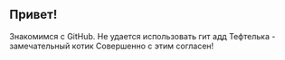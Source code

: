 ## Привет!
Знакомимся с GitHub.
Не удается использовать гит адд
Тефтелька - замечательный котик
Совершенно с этим согласен!
